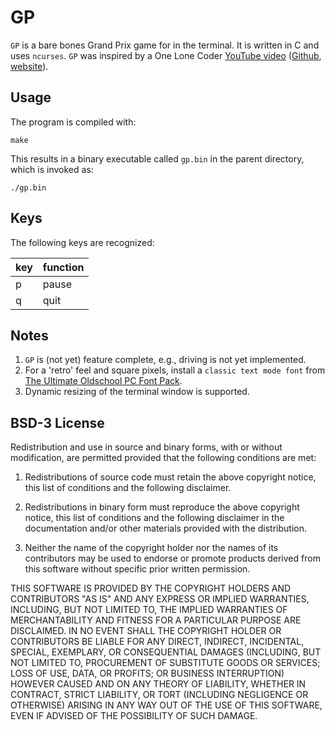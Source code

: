 # GP

`GP` is a bare bones Grand Prix game for in the terminal. It is written in C and uses `ncurses`. `GP` was inspired by a One Lone Coder [YouTube video](https://www.youtube.com/watch?v=KkMZI5Jbf18) ([Github](https://github.com/OneLoneCoder/), [website](https://community.onelonecoder.com)).

## Usage

The program is compiled with:

```shell
make
```

This results in a binary executable called `gp.bin` in the parent directory, which is invoked as:

```shell
./gp.bin
```

## Keys

The following keys are recognized:

key|function
---|--------
p|pause
q|quit

## Notes

1. `GP` is (not yet) feature complete, e.g., driving is not yet implemented.
2. For a 'retro' feel and square pixels, install a `classic text mode font` from [The Ultimate Oldschool PC Font Pack](https://int10h.org/oldschool-pc-fonts/).
3. Dynamic resizing of the terminal window is supported.

## BSD-3 License

Redistribution and use in source and binary forms, with or without modification, are permitted provided that the following conditions are met:

1. Redistributions of source code must retain the above copyright notice, this list of conditions and the following disclaimer.

2. Redistributions in binary form must reproduce the above copyright notice, this list of conditions and the following disclaimer in the documentation and/or other materials provided with the distribution.

3. Neither the name of the copyright holder nor the names of its contributors may be used to endorse or promote products derived from this software without specific prior written permission.

THIS SOFTWARE IS PROVIDED BY THE COPYRIGHT HOLDERS AND CONTRIBUTORS "AS IS" AND ANY EXPRESS OR IMPLIED WARRANTIES, INCLUDING, BUT NOT LIMITED TO, THE IMPLIED WARRANTIES OF MERCHANTABILITY AND FITNESS FOR A PARTICULAR PURPOSE ARE DISCLAIMED. IN NO EVENT SHALL THE COPYRIGHT HOLDER OR CONTRIBUTORS BE LIABLE FOR ANY DIRECT, INDIRECT, INCIDENTAL, SPECIAL, EXEMPLARY, OR CONSEQUENTIAL DAMAGES (INCLUDING, BUT NOT LIMITED TO, PROCUREMENT OF SUBSTITUTE GOODS OR SERVICES; LOSS OF USE, DATA, OR PROFITS; OR BUSINESS INTERRUPTION) HOWEVER CAUSED AND ON ANY THEORY OF LIABILITY, WHETHER IN CONTRACT, STRICT LIABILITY, OR TORT (INCLUDING NEGLIGENCE OR OTHERWISE) ARISING IN ANY WAY OUT OF THE USE OF THIS SOFTWARE, EVEN IF ADVISED OF THE POSSIBILITY OF SUCH DAMAGE.
